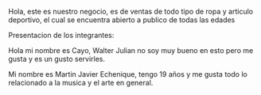 Hola, este es nuestro negocio, es de ventas de todo tipo de ropa y articulo deportivo, el cual se encuentra abierto a publico de todas las edades



Presentacion de los integrantes:

Hola mi nombre es Cayo, Walter Julian no soy muy bueno en esto pero me gusta y es un gusto servirles.

Mi nombre es Martin Javier Echenique, tengo 19 años y me gusta todo lo relacionado a la musica y el arte en general.
